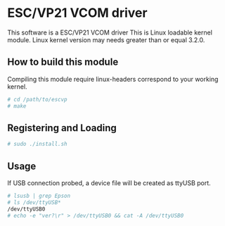 ESC/VP21 VCOM driver
====================

This software is a ESC/VP21 VCOM driver
This is Linux loadable kernel module.
Linux kernel version may needs greater than or equal 3.2.0.

How to build this module
------------------------

Compiling this module require linux-headers correspond to your working kernel.

```bash
# cd /path/to/escvp
# make 
```

Registering and Loading
-----------------------

```bash
# sudo ./install.sh
```

Usage
-----

If USB connection probed,
a device file will be created as ttyUSB port.

```bash
# lsusb | grep Epson
# ls /dev/ttyUSB*
/dev/ttyUSB0
# echo -e "ver?\r" > /dev/ttyUSB0 && cat -A /dev/ttyUSB0
```
